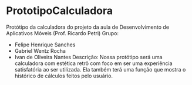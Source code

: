 # PrototipoCalculadora
Protótipo da calculadora do projeto da aula de Desenvolvimento de Aplicativos Móveis (Prof. Ricardo Petri)
Grupo:
 - Felipe Henrique Sanches
 - Gabriel Wentz Rocha
 - Ivan de Oliveira Nantes
Descrição: Nossa protótipo será uma calculadora com estética retrô com foco em ser uma experiência satisfatória ao ser utilizada. Ela também terá uma função que mostra o histórico de cálculos feitos pelo usuário.
